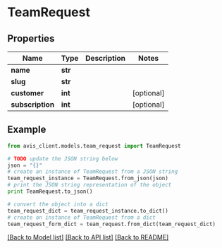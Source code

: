 # TeamRequest


## Properties

Name | Type | Description | Notes
------------ | ------------- | ------------- | -------------
**name** | **str** |  |
**slug** | **str** |  |
**customer** | **int** |  | [optional]
**subscription** | **int** |  | [optional]

## Example

```python
from avis_client.models.team_request import TeamRequest

# TODO update the JSON string below
json = "{}"
# create an instance of TeamRequest from a JSON string
team_request_instance = TeamRequest.from_json(json)
# print the JSON string representation of the object
print TeamRequest.to_json()

# convert the object into a dict
team_request_dict = team_request_instance.to_dict()
# create an instance of TeamRequest from a dict
team_request_form_dict = team_request.from_dict(team_request_dict)
```
[[Back to Model list]](../#documentation-for-models) [[Back to API list]](../#documentation-for-api-endpoints) [[Back to README]](../)
